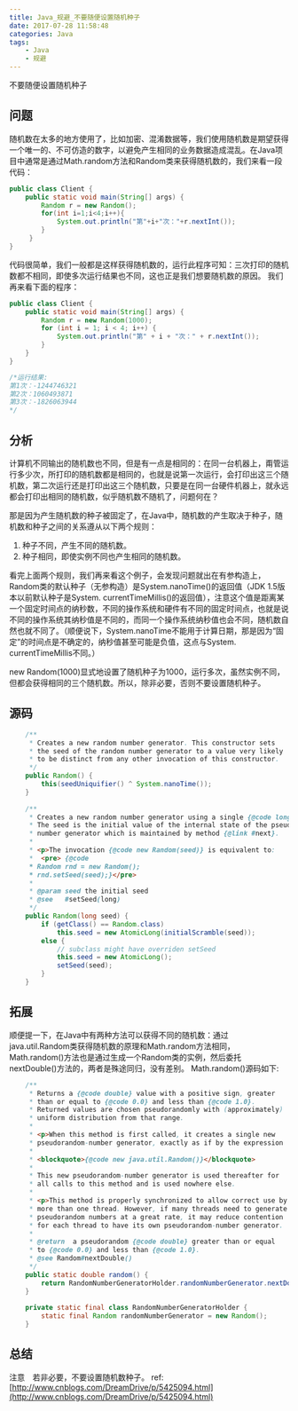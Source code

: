 ```yaml
---
title: Java_规避_不要随便设置随机种子
date: 2017-07-28 11:58:48
categories: Java
tags:
    - Java
    - 规避
---
```


不要随便设置随机种子

<!-- more -->

## 问题
随机数在太多的地方使用了，比如加密、混淆数据等，我们使用随机数是期望获得一个唯一的、不可仿造的数字，以避免产生相同的业务数据造成混乱。在Java项目中通常是通过Math.random方法和Random类来获得随机数的，我们来看一段代码：
```java
public class Client {
    public static void main(String[] args) {
        Random r = new Random();
        for(int i=1;i<4;i++){
            System.out.println("第"+i+"次："+r.nextInt());
        }  
     }  
}
```
代码很简单，我们一般都是这样获得随机数的，运行此程序可知：三次打印的随机数都不相同，即使多次运行结果也不同，这也正是我们想要随机数的原因。
我们再来看下面的程序：
```java
public class Client {
    public static void main(String[] args) {
        Random r = new Random(1000);
        for (int i = 1; i < 4; i++) {
            System.out.println("第" + i + "次：" + r.nextInt());
        }
    }
}

/*运行结果:
第1次：-1244746321
第2次：1060493871
第3次：-1826063944
*/
```

## 分析
计算机不同输出的随机数也不同，但是有一点是相同的：在同一台机器上，甭管运行多少次，所打印的随机数都是相同的，也就是说第一次运行，会打印出这三个随机数，第二次运行还是打印出这三个随机数，只要是在同一台硬件机器上，就永远都会打印出相同的随机数，似乎随机数不随机了，问题何在？

那是因为产生随机数的种子被固定了，在Java中，随机数的产生取决于种子，随机数和种子之间的关系遵从以下两个规则：
1. 种子不同，产生不同的随机数。
2. 种子相同，即使实例不同也产生相同的随机数。

看完上面两个规则，我们再来看这个例子，会发现问题就出在有参构造上，Random类的默认种子（无参构造）是System.nanoTime()的返回值（JDK 1.5版本以前默认种子是System. currentTimeMillis()的返回值），注意这个值是距离某一个固定时间点的纳秒数，不同的操作系统和硬件有不同的固定时间点，也就是说不同的操作系统其纳秒值是不同的，而同一个操作系统纳秒值也会不同，随机数自然也就不同了。（顺便说下，System.nanoTime不能用于计算日期，那是因为“固定”的时间点是不确定的，纳秒值甚至可能是负值，这点与System. currentTimeMillis不同。）

new Random(1000)显式地设置了随机种子为1000，运行多次，虽然实例不同，但都会获得相同的三个随机数。所以，除非必要，否则不要设置随机种子。

## 源码
```java
    /**
     * Creates a new random number generator. This constructor sets
     * the seed of the random number generator to a value very likely
     * to be distinct from any other invocation of this constructor.
     */
    public Random() {
        this(seedUniquifier() ^ System.nanoTime());
    }
    
    /**
     * Creates a new random number generator using a single {@code long} seed.
     * The seed is the initial value of the internal state of the pseudorandom
     * number generator which is maintained by method {@link #next}.
     *
     * <p>The invocation {@code new Random(seed)} is equivalent to:
     *  <pre> {@code
     * Random rnd = new Random();
     * rnd.setSeed(seed);}</pre>
     *
     * @param seed the initial seed
     * @see   #setSeed(long)
     */
    public Random(long seed) {
        if (getClass() == Random.class)
            this.seed = new AtomicLong(initialScramble(seed));
        else {
            // subclass might have overriden setSeed
            this.seed = new AtomicLong();
            setSeed(seed);
        }
    }
```

## 拓展
顺便提一下，在Java中有两种方法可以获得不同的随机数：通过java.util.Random类获得随机数的原理和Math.random方法相同，Math.random()方法也是通过生成一个Random类的实例，然后委托nextDouble()方法的，两者是殊途同归，没有差别。
Math.random()源码如下:
```java
    /**
     * Returns a {@code double} value with a positive sign, greater
     * than or equal to {@code 0.0} and less than {@code 1.0}.
     * Returned values are chosen pseudorandomly with (approximately)
     * uniform distribution from that range.
     *
     * <p>When this method is first called, it creates a single new
     * pseudorandom-number generator, exactly as if by the expression
     *
     * <blockquote>{@code new java.util.Random()}</blockquote>
     *
     * This new pseudorandom-number generator is used thereafter for
     * all calls to this method and is used nowhere else.
     *
     * <p>This method is properly synchronized to allow correct use by
     * more than one thread. However, if many threads need to generate
     * pseudorandom numbers at a great rate, it may reduce contention
     * for each thread to have its own pseudorandom-number generator.
     *
     * @return  a pseudorandom {@code double} greater than or equal
     * to {@code 0.0} and less than {@code 1.0}.
     * @see Random#nextDouble()
     */
    public static double random() {
        return RandomNumberGeneratorHolder.randomNumberGenerator.nextDouble();
    }
    
    private static final class RandomNumberGeneratorHolder {
        static final Random randomNumberGenerator = new Random();
    }
```

## 总结
注意　若非必要，不要设置随机数种子。
ref: 
[http://www.cnblogs.com/DreamDrive/p/5425094.html](http://www.cnblogs.com/DreamDrive/p/5425094.html)
